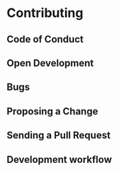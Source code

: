 # Contributing

## Code of Conduct

## Open Development

## Bugs

## Proposing a Change

## Sending a Pull Request

## Development workflow
